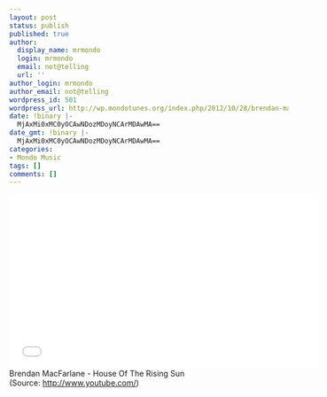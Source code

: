 ```yaml
---
layout: post
status: publish
published: true
author:
  display_name: mrmondo
  login: mrmondo
  email: not@telling
  url: ''
author_login: mrmondo
author_email: not@telling
wordpress_id: 501
wordpress_url: http://wp.mondotunes.org/index.php/2012/10/28/brendan-macfarlane-house-of-the-rising-sun/
date: !binary |-
  MjAxMi0xMC0yOCAwNDozMDoyNCArMDAwMA==
date_gmt: !binary |-
  MjAxMi0xMC0yOCAwNDozMDoyNCArMDAwMA==
categories:
- Mondo Music
tags: []
comments: []
---
```

<iframe width="560" height="315" src="//www.youtube.com/embed/rVJERWlinak" frameborder="0"> </iframe>
Brendan MacFarlane - House Of The Rising Sun
<div class="attribution">(<span>Source:</span> <a href="http://www.youtube.com/">http://www.youtube.com/</a>)</div>
